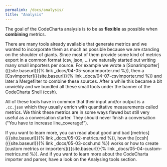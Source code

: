 ```yaml
---
permalink: /docs/analysis/
title: "Analysis"
---
```


The goal of the CodeCharta analysis is to be as **flexible** as possible when **combining** metrics.

There are many tools already available that generate metrics and we wanted to incorporate them as much as possible because we are standing on the shoulder of giants. Since most of them provide some kind of metrics export in a common format (csv, json, ...) we naturally started out writing many small importers per source. For example we wrote a [Sonarimporter]({{site.baseurl}}{% link _docs/04-05-sonarimporter.md %}), then a [Csvimporter]({{site.baseurl}}{% link _docs/04-07-csvimporter.md %}) and later a Mergefilter to combine these sources. After a while this became a bit unwieldy and we bundled all these small tools under the banner of the CodeCharta Shell (ccsh).

All of these tools have in common that their input and/or output is a `.cc.json` which they usually enrich with quantitative measurements called metrics. We think these metrics are in some ways flawed but still very useful as a conversation starter. They should never finish a conversation ("You have to increase line_coverage!").

If you want to learn more, you can read about good and bad [metrics]({{site.baseurl}}{% link _docs/05-02-metrics.md %}), how the [ccsh]({{site.baseurl}}{% link _docs/05-03-ccsh.md %}) works or how to create [custom metrics or importers]({{site.baseurl}}{% link _docs/05-04-custom-metrics.md %}). And if you want to learn more about the CodeCharta importer and parser, have a look on the Analysing tools section.
